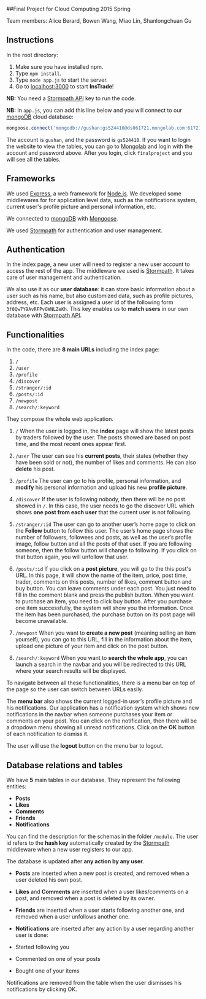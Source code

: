
##Final Project for Cloud Computing 2015 Spring

Team members: Alice Berard, Bowen Wang, Miao Lin, Shanlongchuan Gu

## Instructions
In the root directory:

1. Make sure you have installed npm.
2. Type `npm install`.
3. Type `node app.js` to start the server.
4. Go to [localhost:3000](https://localhost:3000) to start **InsTrade**!

**NB:** You need a [Stormpath API](https://stormpath.com/) key to run the code.

**NB:** In `app.js`, you can add this line below and you will connect to our [mongoDB](https://www.mongodb.org/) cloud database:

```javascript
mongoose.connect('mongodb://gushan:gs524410@ds061721.mongolab.com:61721/finalproject');
```

The account is `gushan`, and the password is `gs524410`.
If you want to login the website to view the tables, you can go to [Mongolab](https://mongolab.com) and login with the account and password above.
After you login, click `finalproject` and you will see all the tables.

## Frameworks

We used [Express](http://expressjs.com/), a web framework for [Node.js](https://nodejs.org/). We developed some middlewares for for application level data, such as the notifications system, current user's profile picture and personal information, etc.

We connected to [mongoDB](https://www.mongodb.org/) with [Mongoose](http://mongoosejs.com/).

We used [Stormpath](https://stormpath.com/) for authentication and user management.

## Authentication

In the index page, a new user will need to register a new user account to access the rest of the app. The middleware we used is [Stormpath](https://stormpath.com/). It takes care of user management and authentication.

We also use it as our **user database**: it can store basic information about a user such as his name, but also customized data, such as profile pictures, address, etc. Each user is assigned a user id of the following form `3f0Qw7Y9AvRFPvGWNLZeKh`. This key enables us to **match users** in our own database with [Stormpath API](http://docs.stormpath.com/rest/product-guide/). 

## Functionalities

In the code, there are **8 main URLs** including the index page:

1. `/`
2. `/user`
3. `/profile`
4. `/discover`
5. `/stranger/:id`
6. `/posts/:id`
7. `/newpost`
8. `/search/:keyword`

They compose the whole web application. 

1. `/`
When the user is logged in, the **index** page will show the latest posts by traders followed by the user. The posts showed are based on post time, and the most recent ones appear first.

2. `/user` The user can see his **current posts**, their states (whether they have been sold or not), the number of likes and comments. He can also **delete** his post.

3. `/profile` The user can go to his profile, personal information, and **modify** his personal information and upload his new **profile picture**.

4. `/discover` If the user is following nobody, then there will be no post showed in `/`. In this case, the user needs to go the discover URL which shows **one post from each user** that the current user is not following. 

5. `/stranger/:id` The user can go to another user’s home page to click on the **Follow** button to follow this user. The user’s home page shows the number of followers, followees and posts, as well as the user’s profile image, follow button and all the posts of that user. If you are following someone, then the follow button will change to following. If you click on that button again, you will unfollow that user.

6. `/posts/:id` If you click on a **post picture**, you will go to the this post's URL. In this page, it will show the name of the item, price, post time, trader, comments on this posts, number of likes, comment button and buy button. You can leave comments under each post. You just need to fill in the comment blank and press the publish button. When you want to purchase an item, you need to click buy button. After you purchase one item successfully, the system will show you the information. Once the item has been purchased, the purchase button on its post page will become unavailable.

7. `/newpost` When you want to **create a new post** (meaning selling an item yourself), you can go to  this URL, fill in the information about the item, upload one picture of your item and click on the post button.

8. `/search/:keyword` When you want to **search the whole app**, you can launch a search in the navbar and you will be redirected to this URL where your search results will be displayed.

To navigate between all these functionalities, there is a menu bar on top of the page so the user can switch between URLs easily.

The **menu bar** also shows the current logged-in user’s profile picture and his notifications.
Our application has a notification system which shows new notifications in the navbar when someone purchases your item or comments on your post. You can click on the notification, then there will be a dropdown menu showing all unread notifications. Click on the **OK** button of each notification to dismiss it.

The user will use the **logout** button on the menu bar to logout.

## Database relations and tables

We have **5** main tables in our database.
They represent the following entities:

* **Posts**
* **Likes**
* **Comments**
* **Friends**
* **Notifications**

You can find the description for the schemas in the folder `/module`.
The user id refers to the **hash key** automatically created by the [Stormpath](https://stormpath.com/) middleware when a new user registers to our app.

The database is updated after **any action by any user**.

* **Posts** are inserted when a new post is created, and removed when a user deleted his own post.

* **Likes** and **Comments** are inserted when a user likes/comments on a post, and removed when a post is deleted by its owner.

* **Friends** are inserted when a user starts following another one, and removed when a user unfollows another one.

* **Notifications** are inserted after any action by a user regarding another user is done:
 * Started following you
 * Commented on one of your posts
 * Bought one of your items
 
Notifications are removed from the table when the user dismisses his notifications by clicking OK.
